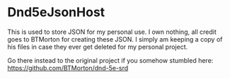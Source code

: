 # Dnd5eJsonHost
This is used to store JSON for my personal use.
I own nothing, all credit goes to BTMorton for creating these JSON. 
I simply am keeping a copy of his files in case they ever get deleted for my personal project.

Go there instead to the original project if you somehow stumbled here: https://github.com/BTMorton/dnd-5e-srd
